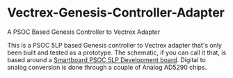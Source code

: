 # Vectrex-Genesis-Controller-Adapter
A PSOC Based Genesis Controller to Vectrex Adapter

This is a PSOC 5LP based Genesis controller to Vectrex adapter that's only been built and tested as a prototype.
The schematic, if you can call it that, is based around a [Smartboard PSOC 5LP Development board](https://schmartboard.com/schmartboard-psoc-5lp-development-board-with-boot-loaded-psoc-5lp-ic-710-0008-05/).
Digital to analog conversion is done through a couple of Analog AD5290 chips. 
